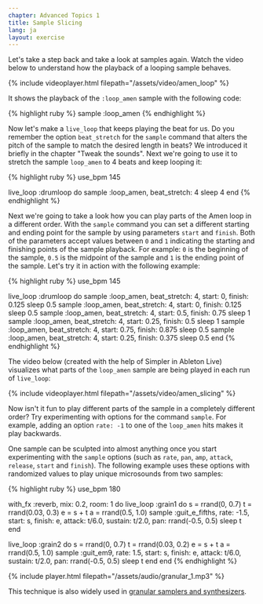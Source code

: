 ```yaml
---
chapter: Advanced Topics 1
title: Sample Slicing
lang: ja
layout: exercise
---
```


Let's take a step back and take a look at samples again. Watch the video below to understand how the playback of a looping sample behaves.

{% include videoplayer.html filepath="/assets/video/amen_loop" %}

It shows the playback of the `:loop_amen` sample with the following code:

{% highlight ruby %}
sample :loop_amen
{% endhighlight %}

Now let's make a `live_loop` that keeps playing the beat for us. Do you remember the option `beat_stretch` for the `sample` command that alters the pitch of the sample to match the desired length in beats? We introduced it briefly in the chapter "Tweak the sounds". Next we're going to use it to stretch the sample `loop_amen` to 4 beats and keep looping it:

{% highlight ruby %}
use_bpm 145

live_loop :drumloop do
  sample :loop_amen, beat_stretch: 4
  sleep 4
end
{% endhighlight %}

Next we're going to take a look how you can play parts of the Amen loop in a different order. With the `sample` command you can set a different starting and ending point for the sample by using parameters `start` and `finish`. Both of the parameters accept values between `0` and `1` indicating the starting and finishing points of the sample playback. For example: `0` is the beginning of the sample, `0.5` is the midpoint of the sample and `1` is the ending point of the sample. Let's try it in action with the following example:

{% highlight ruby %}
use_bpm 145

live_loop :drumloop do
  sample :loop_amen, beat_stretch: 4, start: 0, finish: 0.125
  sleep 0.5
  sample :loop_amen, beat_stretch: 4, start: 0, finish: 0.125
  sleep 0.5
  sample :loop_amen, beat_stretch: 4, start: 0.5, finish: 0.75
  sleep 1
  sample :loop_amen, beat_stretch: 4, start: 0.25, finish: 0.5
  sleep 1
  sample :loop_amen, beat_stretch: 4, start: 0.75, finish: 0.875
  sleep 0.5
  sample :loop_amen, beat_stretch: 4, start: 0.25, finish: 0.375
  sleep 0.5
end
{% endhighlight %}

The video below (created with the help of Simpler in Ableton Live) visualizes what parts of the `loop_amen` sample are being played in each run of `live_loop`:

{% include videoplayer.html filepath="/assets/video/amen_slicing" %}

Now isn't it fun to play different parts of the sample in a completely different order? Try experimenting with options for the command `sample`. For example, adding an option `rate: -1` to one of the `loop_amen` hits makes it play backwards.

One sample can be sculpted into almost anything once you start experimenting with the `sample` options (such as `rate`, `pan`, `amp`, `attack`, `release`, `start` and `finish`). The following example uses these options with randomized values to play unique microsounds from two samples:

{% highlight ruby %}
use_bpm 180

with_fx :reverb, mix: 0.2, room: 1 do
  live_loop :grain1 do
    s = rrand(0, 0.7)
    t = rrand(0.03, 0.3)
    e = s + t
    a = rrand(0.5, 1.0)
    sample :guit_e_fifths, rate: -1.5, start: s, finish: e, attack: t/6.0, sustain: t/2.0, pan: rrand(-0.5, 0.5)
    sleep t
  end

  live_loop :grain2 do
    s = rrand(0, 0.7)
    t = rrand(0.03, 0.2)
    e = s + t
    a = rrand(0.5, 1.0)
    sample :guit_em9, rate: 1.5, start: s, finish: e, attack: t/6.0, sustain: t/2.0, pan: rrand(-0.5, 0.5)
    sleep t
  end
end
{% endhighlight %}

{% include player.html filepath="/assets/audio/granular_1.mp3" %}

This technique is also widely used in <a href="https://en.wikipedia.org/wiki/Granular_synthesis">granular samplers and synthesizers</a>.
